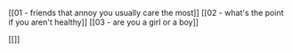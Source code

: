 [[01 - friends that annoy you usually care the most]]
[[02 - what's the point if you aren't healthy]]
[[03 - are you a girl or a boy]]

[[]]